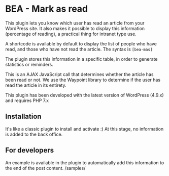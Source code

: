 # BEA - Mark as read

This plugin lets you know which user has read an article from your WordPress site. It also makes it possible to display this information (percentage of reading), a practical thing for intranet type use.

A shortcode is available by default to display the list of people who have read, and those who have not read the article. The syntax is ``[bea-mas]``

The plugin stores this information in a specific table, in order to generate statistics or reminders.

This is an AJAX JavaScript call that determines whether the article has been read or not. We use the Waypoint library to determine if the user has read the article in its entirety.

This plugin has been developed with the latest version of WordPress (4.9.x) and requires PHP 7.x

## Installation

It's like a classic plugin to install and activate :)
At this stage, no information is added to the back office.

## For developers

An example is available in the plugin to automatically add this information to the end of the post content.
/samples/